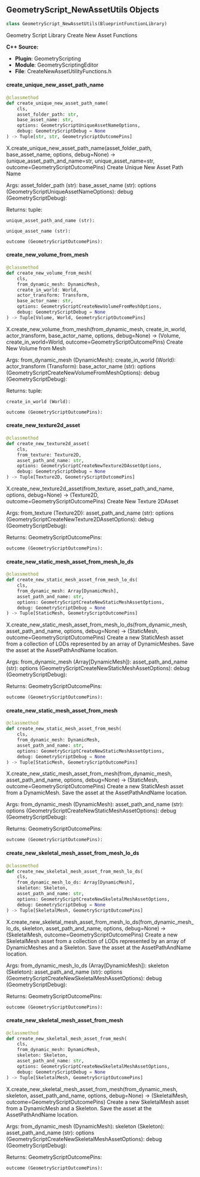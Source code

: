 ## GeometryScript_NewAssetUtils Objects

```python
class GeometryScript_NewAssetUtils(BlueprintFunctionLibrary)
```

Geometry Script Library Create New Asset Functions

**C++ Source:**

- **Plugin**: GeometryScripting
- **Module**: GeometryScriptingEditor
- **File**: CreateNewAssetUtilityFunctions.h

<a id="unreal.GeometryScript_NewAssetUtils.create_unique_new_asset_path_name"></a>

#### create_unique_new_asset_path_name

```python
@classmethod
def create_unique_new_asset_path_name(
    cls,
    asset_folder_path: str,
    base_asset_name: str,
    options: GeometryScriptUniqueAssetNameOptions,
    debug: GeometryScriptDebug = None
) -> Tuple[str, str, GeometryScriptOutcomePins]
```

X.create_unique_new_asset_path_name(asset_folder_path, base_asset_name, options, debug=None) -> (unique_asset_path_and_name=str, unique_asset_name=str, outcome=GeometryScriptOutcomePins)
Create Unique New Asset Path Name

Args:
    asset_folder_path (str): 
    base_asset_name (str): 
    options (GeometryScriptUniqueAssetNameOptions): 
    debug (GeometryScriptDebug): 

Returns:
    tuple: 

    unique_asset_path_and_name (str): 

    unique_asset_name (str): 

    outcome (GeometryScriptOutcomePins):

<a id="unreal.GeometryScript_NewAssetUtils.create_new_volume_from_mesh"></a>

#### create_new_volume_from_mesh

```python
@classmethod
def create_new_volume_from_mesh(
    cls,
    from_dynamic_mesh: DynamicMesh,
    create_in_world: World,
    actor_transform: Transform,
    base_actor_name: str,
    options: GeometryScriptCreateNewVolumeFromMeshOptions,
    debug: GeometryScriptDebug = None
) -> Tuple[Volume, World, GeometryScriptOutcomePins]
```

X.create_new_volume_from_mesh(from_dynamic_mesh, create_in_world, actor_transform, base_actor_name, options, debug=None) -> (Volume, create_in_world=World, outcome=GeometryScriptOutcomePins)
Create New Volume from Mesh

Args:
    from_dynamic_mesh (DynamicMesh): 
    create_in_world (World): 
    actor_transform (Transform): 
    base_actor_name (str): 
    options (GeometryScriptCreateNewVolumeFromMeshOptions): 
    debug (GeometryScriptDebug): 

Returns:
    tuple: 

    create_in_world (World): 

    outcome (GeometryScriptOutcomePins):

<a id="unreal.GeometryScript_NewAssetUtils.create_new_texture2d_asset"></a>

#### create_new_texture2d_asset

```python
@classmethod
def create_new_texture2d_asset(
    cls,
    from_texture: Texture2D,
    asset_path_and_name: str,
    options: GeometryScriptCreateNewTexture2DAssetOptions,
    debug: GeometryScriptDebug = None
) -> Tuple[Texture2D, GeometryScriptOutcomePins]
```

X.create_new_texture2d_asset(from_texture, asset_path_and_name, options, debug=None) -> (Texture2D, outcome=GeometryScriptOutcomePins)
Create New Texture 2DAsset

Args:
    from_texture (Texture2D): 
    asset_path_and_name (str): 
    options (GeometryScriptCreateNewTexture2DAssetOptions): 
    debug (GeometryScriptDebug): 

Returns:
    GeometryScriptOutcomePins: 

    outcome (GeometryScriptOutcomePins):

<a id="unreal.GeometryScript_NewAssetUtils.create_new_static_mesh_asset_from_mesh_lo_ds"></a>

#### create_new_static_mesh_asset_from_mesh_lo_ds

```python
@classmethod
def create_new_static_mesh_asset_from_mesh_lo_ds(
    cls,
    from_dynamic_mesh: Array[DynamicMesh],
    asset_path_and_name: str,
    options: GeometryScriptCreateNewStaticMeshAssetOptions,
    debug: GeometryScriptDebug = None
) -> Tuple[StaticMesh, GeometryScriptOutcomePins]
```

X.create_new_static_mesh_asset_from_mesh_lo_ds(from_dynamic_mesh, asset_path_and_name, options, debug=None) -> (StaticMesh, outcome=GeometryScriptOutcomePins)
Create a new StaticMesh asset from a collection of LODs represented by an array of DynamicMeshes.
Save the asset at the AssetPathAndName location.

Args:
    from_dynamic_mesh (Array[DynamicMesh]): 
    asset_path_and_name (str): 
    options (GeometryScriptCreateNewStaticMeshAssetOptions): 
    debug (GeometryScriptDebug): 

Returns:
    GeometryScriptOutcomePins: 

    outcome (GeometryScriptOutcomePins):

<a id="unreal.GeometryScript_NewAssetUtils.create_new_static_mesh_asset_from_mesh"></a>

#### create_new_static_mesh_asset_from_mesh

```python
@classmethod
def create_new_static_mesh_asset_from_mesh(
    cls,
    from_dynamic_mesh: DynamicMesh,
    asset_path_and_name: str,
    options: GeometryScriptCreateNewStaticMeshAssetOptions,
    debug: GeometryScriptDebug = None
) -> Tuple[StaticMesh, GeometryScriptOutcomePins]
```

X.create_new_static_mesh_asset_from_mesh(from_dynamic_mesh, asset_path_and_name, options, debug=None) -> (StaticMesh, outcome=GeometryScriptOutcomePins)
Create a new StaticMesh asset from a DynamicMesh. Save the asset at the AssetPathAndName location.

Args:
    from_dynamic_mesh (DynamicMesh): 
    asset_path_and_name (str): 
    options (GeometryScriptCreateNewStaticMeshAssetOptions): 
    debug (GeometryScriptDebug): 

Returns:
    GeometryScriptOutcomePins: 

    outcome (GeometryScriptOutcomePins):

<a id="unreal.GeometryScript_NewAssetUtils.create_new_skeletal_mesh_asset_from_mesh_lo_ds"></a>

#### create_new_skeletal_mesh_asset_from_mesh_lo_ds

```python
@classmethod
def create_new_skeletal_mesh_asset_from_mesh_lo_ds(
    cls,
    from_dynamic_mesh_lo_ds: Array[DynamicMesh],
    skeleton: Skeleton,
    asset_path_and_name: str,
    options: GeometryScriptCreateNewSkeletalMeshAssetOptions,
    debug: GeometryScriptDebug = None
) -> Tuple[SkeletalMesh, GeometryScriptOutcomePins]
```

X.create_new_skeletal_mesh_asset_from_mesh_lo_ds(from_dynamic_mesh_lo_ds, skeleton, asset_path_and_name, options, debug=None) -> (SkeletalMesh, outcome=GeometryScriptOutcomePins)
Create a new SkeletalMesh asset from a collection of LODs represented by an array of DynamicMeshes and a Skeleton.
Save the asset at the AssetPathAndName location.

Args:
    from_dynamic_mesh_lo_ds (Array[DynamicMesh]): 
    skeleton (Skeleton): 
    asset_path_and_name (str): 
    options (GeometryScriptCreateNewSkeletalMeshAssetOptions): 
    debug (GeometryScriptDebug): 

Returns:
    GeometryScriptOutcomePins: 

    outcome (GeometryScriptOutcomePins):

<a id="unreal.GeometryScript_NewAssetUtils.create_new_skeletal_mesh_asset_from_mesh"></a>

#### create_new_skeletal_mesh_asset_from_mesh

```python
@classmethod
def create_new_skeletal_mesh_asset_from_mesh(
    cls,
    from_dynamic_mesh: DynamicMesh,
    skeleton: Skeleton,
    asset_path_and_name: str,
    options: GeometryScriptCreateNewSkeletalMeshAssetOptions,
    debug: GeometryScriptDebug = None
) -> Tuple[SkeletalMesh, GeometryScriptOutcomePins]
```

X.create_new_skeletal_mesh_asset_from_mesh(from_dynamic_mesh, skeleton, asset_path_and_name, options, debug=None) -> (SkeletalMesh, outcome=GeometryScriptOutcomePins)
Create a new SkeletalMesh asset from a DynamicMesh and a Skeleton.
Save the asset at the AssetPathAndName location.

Args:
    from_dynamic_mesh (DynamicMesh): 
    skeleton (Skeleton): 
    asset_path_and_name (str): 
    options (GeometryScriptCreateNewSkeletalMeshAssetOptions): 
    debug (GeometryScriptDebug): 

Returns:
    GeometryScriptOutcomePins: 

    outcome (GeometryScriptOutcomePins):

<a id="unreal.GeneratedDynamicMeshActor"></a>